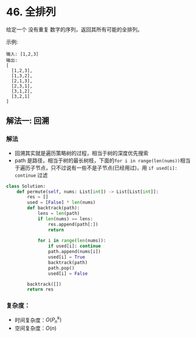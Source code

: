 # 46. 全排列
给定一个 没有重复 数字的序列，返回其所有可能的全排列。

示例:
```
输入: [1,2,3]
输出:
[
  [1,2,3],
  [1,3,2],
  [2,1,3],
  [2,3,1],
  [3,1,2],
  [3,2,1]
]
```

## 解法一: 回溯
### 解法
- 回溯其实就是遍历策略树的过程，相当于树的深度优先搜索
- path 是路径，相当于树的最长树枝，下面的`for i in range(len(nums))`相当于遍历子节点，只不过说有一些不是子节点(已经用过)，用 `if used[i]: continue` 过滤

```python
class Solution:
    def permute(self, nums: List[int]) -> List[List[int]]:
        res = []
        used = [False] * len(nums)
        def backtrack(path):
            lens = len(path)
            if len(nums) == lens:
                res.append(path[:])
                return
            
            for i in range(len(nums)):
                if used[i]: continue
                path.append(nums[i])
                used[i] = True
                backtrack(path)
                path.pop()
                used[i] = False

        backtrack([])
        return res
```
### 复杂度：
- 时间复杂度：$O(P_n^k)$
- 空间复杂度：$O(n)$